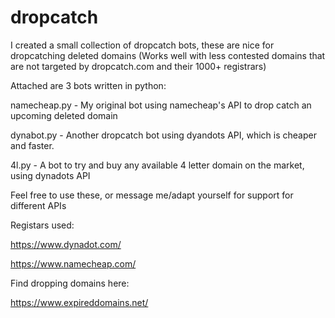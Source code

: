 # dropcatch

I created a small collection of dropcatch bots, these are nice for dropcatching deleted domains (Works well with less contested domains 
that are not targeted by dropcatch.com and their 1000+ registrars)

Attached are 3 bots written in python:

namecheap.py - My original bot using namecheap's API to drop catch an upcoming deleted domain

dynabot.py - Another dropcatch bot using dyandots API, which is cheaper and faster.

4l.py - A bot to try and buy any available 4 letter domain on the market, using dynadots API

Feel free to use these, or message me/adapt yourself for support for different APIs

Registars used:

https://www.dynadot.com/

https://www.namecheap.com/

Find dropping domains here:

https://www.expireddomains.net/
